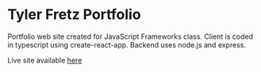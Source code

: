 # Tyler Fretz Portfolio

Portfolio web site created for JavaScript Frameworks class. Client is coded in typescript using create-react-app. Backend uses node.js and express.

Live site available [here](http://www.tylerfretz.me)